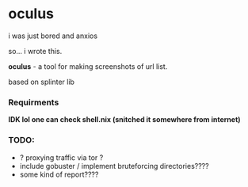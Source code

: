# oculus
i was just bored and anxios

so... i wrote this.

**oculus** - a tool for making screenshots of url list.

based on splinter lib

### Requirments
**IDK lol one can check shell.nix (snitched it somewhere from internet)**

### TODO:
- ? proxying traffic via tor ?
- include gobuster / implement bruteforcing directories????
- some kind of report???? 
